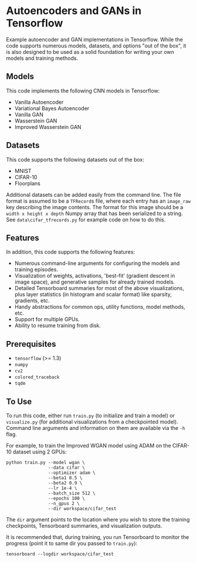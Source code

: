 
# Autoencoders and GANs in Tensorflow

Example autoencoder and GAN implementations in Tensorflow. While the code supports numerous models, datasets, 
and options "out of the box", it is also designed to be used as a solid foundation for writing your own 
models and training methods.

## Models

This code implements the following CNN models in Tensorflow:

- Vanilla Autoencoder
- Variational Bayes Autoencoder
- Vanilla GAN
- Wasserstein GAN
- Improved Wasserstein GAN

## Datasets

This code supports the following datasets out of the box:

- MNIST
- CIFAR-10
- Floorplans

Additional datasets can be added easily from the command line. The file format is assumed to be a `TFRecord`s file, 
where each entry has an `image_raw` key describing the image contents. The format for this image should be a
`width x height x depth` Numpy array that has been serialized to a string. See `data\cifar_tfrecords.py` for example
code on how to do this. 

## Features

In addition, this code supports the following features:

- Numerous command-line arguments for configuring the models and training episodes.
- Visualization of weights, activations, 'best-fit' (gradient descent in image space), and generative samples for already trained models.
- Detailed Tensorboard summaries for most of the above visualizations, plus layer statistics (in histogram and scalar format) like sparsity, gradients, etc.
- Handy abstractions for common ops, utility functions, model methods, etc.
- Support for multiple GPUs.
- Ability to resume training from disk.


## Prerequisites

- `tensorflow` (>= 1.3)
- `numpy`
- `cv2`
- `colored_traceback`
- `tqdm`


## To Use

To run this code, either run `train.py` (to initialize and train a model) or `visualize.py` (for additional visualizations from a checkpointed model). 
Command line arguments and information on them are available via the `-h` flag. 

For example, to train the Improved WGAN model using ADAM on the CIFAR-10 dataset using 2 GPUs:

```
python train.py --model wgan \
                --data cifar \
                --optimizer adam \
                --beta1 0.5 \
                --beta2 0.9 \
                --lr 1e-4 \
                --batch_size 512 \
                --epochs 100 \
                --n_gpus 2 \
                --dir workspace/cifar_test
```

The `dir` argument points to the location where you wish to store the training checkpoints, Tensorboard summaries, and visualization outputs.

It is recommended that, during training, you run Tensorboard to monitor the progress (point it to same dir you passed to `train.py`):

```
tensorboard --logdir workspace/cifar_test
```

